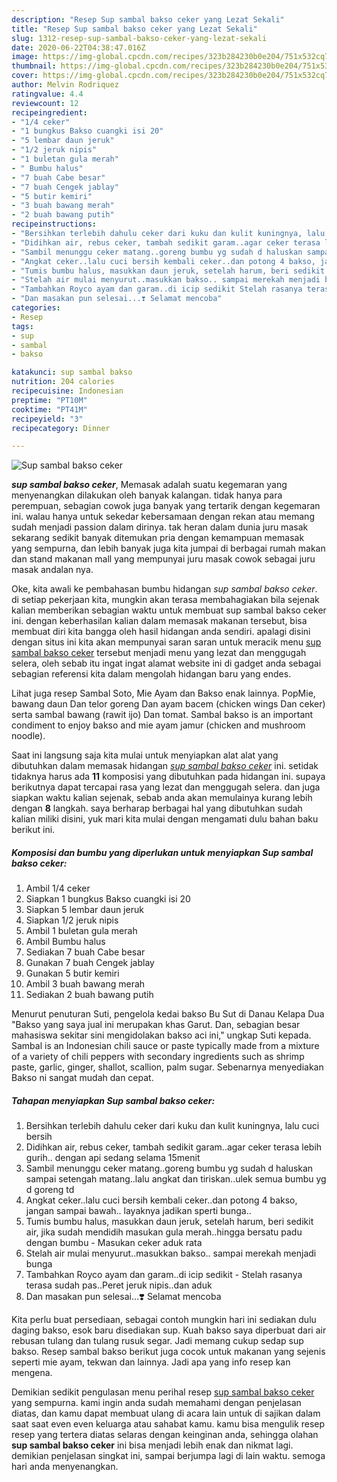 ```yaml
---
description: "Resep Sup sambal bakso ceker yang Lezat Sekali"
title: "Resep Sup sambal bakso ceker yang Lezat Sekali"
slug: 1312-resep-sup-sambal-bakso-ceker-yang-lezat-sekali
date: 2020-06-22T04:38:47.016Z
image: https://img-global.cpcdn.com/recipes/323b284230b0e204/751x532cq70/sup-sambal-bakso-ceker-foto-resep-utama.jpg
thumbnail: https://img-global.cpcdn.com/recipes/323b284230b0e204/751x532cq70/sup-sambal-bakso-ceker-foto-resep-utama.jpg
cover: https://img-global.cpcdn.com/recipes/323b284230b0e204/751x532cq70/sup-sambal-bakso-ceker-foto-resep-utama.jpg
author: Melvin Rodriquez
ratingvalue: 4.4
reviewcount: 12
recipeingredient:
- "1/4 ceker"
- "1 bungkus Bakso cuangki isi 20"
- "5 lembar daun jeruk"
- "1/2 jeruk nipis"
- "1 buletan gula merah"
- " Bumbu halus"
- "7 buah Cabe besar"
- "7 buah Cengek jablay"
- "5 butir kemiri"
- "3 buah bawang merah"
- "2 buah bawang putih"
recipeinstructions:
- "Bersihkan terlebih dahulu ceker dari kuku dan kulit kuningnya, lalu cuci bersih"
- "Didihkan air, rebus ceker, tambah sedikit garam..agar ceker terasa lebih gurih.. dengan api sedang selama 15menit"
- "Sambil menunggu ceker matang..goreng bumbu yg sudah d haluskan sampai setengah matang..lalu angkat dan tiriskan..ulek semua bumbu yg d goreng td"
- "Angkat ceker..lalu cuci bersih kembali ceker..dan potong 4 bakso, jangan sampai bawah.. layaknya jadikan sperti bunga.."
- "Tumis bumbu halus, masukkan daun jeruk, setelah harum, beri sedikit air, jika sudah mendidih masukan gula merah..hingga bersatu padu dengan bumbu Masukan ceker aduk rata"
- "Stelah air mulai menyurut..masukkan bakso.. sampai merekah menjadi bunga"
- "Tambahkan Royco ayam dan garam..di icip sedikit Stelah rasanya terasa sudah pas..Peret jeruk nipis..dan aduk"
- "Dan masakan pun selesai...❣️ Selamat mencoba"
categories:
- Resep
tags:
- sup
- sambal
- bakso

katakunci: sup sambal bakso 
nutrition: 204 calories
recipecuisine: Indonesian
preptime: "PT10M"
cooktime: "PT41M"
recipeyield: "3"
recipecategory: Dinner

---
```



![Sup sambal bakso ceker](https://img-global.cpcdn.com/recipes/323b284230b0e204/751x532cq70/sup-sambal-bakso-ceker-foto-resep-utama.jpg)

<b><i>sup sambal bakso ceker</i></b>, Memasak adalah suatu kegemaran yang menyenangkan dilakukan oleh banyak kalangan. tidak hanya para perempuan, sebagian cowok juga banyak yang tertarik dengan kegemaran ini. walau hanya untuk sekedar kebersamaan dengan rekan atau memang sudah menjadi passion dalam dirinya. tak heran dalam dunia juru masak sekarang sedikit banyak ditemukan pria dengan kemampuan memasak yang sempurna, dan lebih banyak juga kita jumpai di berbagai rumah makan dan stand makanan mall yang mempunyai juru masak cowok sebagai juru masak andalan nya.

Oke, kita awali ke pembahasan bumbu hidangan <i>sup sambal bakso ceker</i>. di setiap pekerjaan kita, mungkin akan terasa membahagiakan bila sejenak kalian memberikan sebagian waktu untuk membuat sup sambal bakso ceker ini. dengan keberhasilan kalian dalam memasak makanan tersebut, bisa membuat diri kita bangga oleh hasil hidangan anda sendiri. apalagi disini dengan situs ini kita akan mempunyai saran saran untuk meracik menu <u>sup sambal bakso ceker</u> tersebut menjadi menu yang lezat dan menggugah selera, oleh sebab itu ingat ingat alamat website ini di gadget anda sebagai sebagian referensi kita dalam mengolah hidangan baru yang endes.

Lihat juga resep Sambal Soto, Mie Ayam dan Bakso enak lainnya. PopMie, bawang daun Dan telor goreng Dan ayam bacem (chicken wings Dan ceker) serta sambal bawang (rawit ijo) Dan tomat. Sambal bakso is an important condiment to enjoy bakso and mie ayam jamur (chicken and mushroom noodle).


Saat ini langsung saja kita mulai untuk menyiapkan alat alat yang dibutuhkan dalam memasak hidangan <u><i>sup sambal bakso ceker</i></u> ini. setidak tidaknya harus ada <b>11</b> komposisi yang dibutuhkan pada hidangan ini. supaya berikutnya dapat tercapai rasa yang lezat dan menggugah selera. dan juga siapkan waktu kalian sejenak, sebab anda akan memulainya kurang lebih dengan <b>8</b> langkah. saya berharap berbagai hal yang dibutuhkan sudah kalian miliki disini, yuk mari kita mulai dengan mengamati dulu bahan baku berikut ini.

<!--inarticleads1-->

##### Komposisi dan bumbu yang diperlukan untuk menyiapkan Sup sambal bakso ceker:

1. Ambil 1/4 ceker
1. Siapkan 1 bungkus Bakso cuangki isi 20
1. Siapkan 5 lembar daun jeruk
1. Siapkan 1/2 jeruk nipis
1. Ambil 1 buletan gula merah
1. Ambil  Bumbu halus
1. Sediakan 7 buah Cabe besar
1. Gunakan 7 buah Cengek jablay
1. Gunakan 5 butir kemiri
1. Ambil 3 buah bawang merah
1. Sediakan 2 buah bawang putih


Menurut penuturan Suti, pengelola kedai bakso Bu Sut di Danau Kelapa Dua &#34;Bakso yang saya jual ini merupakan khas Garut. Dan, sebagian besar mahasiswa sekitar sini mengidolakan bakso aci ini,&#34; ungkap Suti kepada. Sambal is an Indonesian chili sauce or paste typically made from a mixture of a variety of chili peppers with secondary ingredients such as shrimp paste, garlic, ginger, shallot, scallion, palm sugar. Sebenarnya menyediakan Bakso ni sangat mudah dan cepat. 

<!--inarticleads2-->

##### Tahapan menyiapkan Sup sambal bakso ceker:

1. Bersihkan terlebih dahulu ceker dari kuku dan kulit kuningnya, lalu cuci bersih
1. Didihkan air, rebus ceker, tambah sedikit garam..agar ceker terasa lebih gurih.. dengan api sedang selama 15menit
1. Sambil menunggu ceker matang..goreng bumbu yg sudah d haluskan sampai setengah matang..lalu angkat dan tiriskan..ulek semua bumbu yg d goreng td
1. Angkat ceker..lalu cuci bersih kembali ceker..dan potong 4 bakso, jangan sampai bawah.. layaknya jadikan sperti bunga..
1. Tumis bumbu halus, masukkan daun jeruk, setelah harum, beri sedikit air, jika sudah mendidih masukan gula merah..hingga bersatu padu dengan bumbu - Masukan ceker aduk rata
1. Stelah air mulai menyurut..masukkan bakso.. sampai merekah menjadi bunga
1. Tambahkan Royco ayam dan garam..di icip sedikit - Stelah rasanya terasa sudah pas..Peret jeruk nipis..dan aduk
1. Dan masakan pun selesai...❣️ Selamat mencoba


Kita perlu buat persediaan, sebagai contoh mungkin hari ini sediakan dulu daging bakso, esok baru disediakan sup. Kuah bakso saya diperbuat dari air rebusan tulang dan tulang rusuk segar. Jadi memang cukup sedap sup bakso. Resep sambal bakso berikut juga cocok untuk makanan yang sejenis seperti mie ayam, tekwan dan lainnya. Jadi apa yang info resep kan mengena. 

Demikian sedikit pengulasan menu perihal resep <u>sup sambal bakso ceker</u> yang sempurna. kami ingin anda sudah memahami dengan penjelasan diatas, dan kamu dapat membuat ulang di acara lain untuk di sajikan dalam saat saat even even keluarga atau sahabat kamu. kamu bisa mengulik resep resep yang tertera diatas selaras dengan keinginan anda, sehingga olahan <b>sup sambal bakso ceker</b> ini bisa menjadi lebih enak dan nikmat lagi. demikian penjelasan singkat ini, sampai berjumpa lagi di lain waktu. semoga hari anda menyenangkan.
